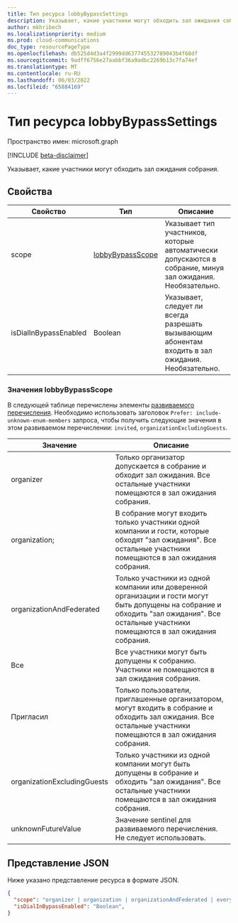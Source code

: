 ```yaml
---
title: Тип ресурса lobbyBypassSettings
description: Указывает, какие участники могут обходить зал ожидания собрания.
author: mkhribech
ms.localizationpriority: medium
ms.prod: cloud-communications
doc_type: resourcePageType
ms.openlocfilehash: db525d4d3a4f2999dd637745532789043b4f68df
ms.sourcegitcommit: 9adff6756e27aabbf36a9adbc2269b13c7fa74ef
ms.translationtype: MT
ms.contentlocale: ru-RU
ms.lasthandoff: 06/03/2022
ms.locfileid: "65884169"
---
```

# <a name="lobbybypasssettings-resource-type"></a>Тип ресурса lobbyBypassSettings

Пространство имен: microsoft.graph

[!INCLUDE [beta-disclaimer](../../includes/beta-disclaimer.md)]

Указывает, какие участники могут обходить зал ожидания собрания.

## <a name="properties"></a>Свойства

| Свойство              | Тип    | Описание                                                         |
| --------------------- | ------- | ------------------------------------------------------------------- |
| scope                 | [lobbyBypassScope](#lobbybypassscope-values)  | Указывает тип участников, которые автоматически допускаются в собрание, минуя зал ожидания. Необязательно.|
| isDialInBypassEnabled | Boolean | Указывает, следует ли всегда разрешать вызывающим абонентам входить в зал ожидания. Необязательно. |

### <a name="lobbybypassscope-values"></a>Значения lobbyBypassScope

В следующей таблице перечислены элементы [развиваемого перечисления](/graph/best-practices-concept#handling-future-members-in-evolvable-enumerations). Необходимо использовать заголовок `Prefer: include-unknown-enum-members` запроса, чтобы получить следующие значения в этом развиваемом перечислении: `invited`, `organizationExcludingGuests`.

| Значение                    | Описание     |
| ------------------------ | --------------------------------------------------- |
| organizer | Только организатор допускается в собрание и обходит зал ожидания. Все остальные участники помещаются в зал ожидания собрания. |
| organization; | В собрание могут входить только участники  одной компании и гости, которые обходят "зал ожидания". Все остальные участники помещаются в зал ожидания собрания. |
| organizationAndFederated | Только участники из одной компании или доверенной организации и гости могут быть допущены на собрание и обходить "зал ожидания". Все остальные участники помещаются в зал ожидания собрания. |
| Все | Все участники могут быть допущены к собранию. Участники не помещаются в зал ожидания собрания. |
| Пригласил | Только пользователи, приглашенные организатором, могут входить в собрание и обходить зал ожидания. Все остальные участники помещаются в зал ожидания собрания. |
| organizationExcludingGuests |  Только участники из одной компании могут быть допущены в собрание и обходить "зал ожидания". Все остальные участники помещаются в зал ожидания собрания. |
| unknownFutureValue | Значение sentinel для развиваемого перечисления. Не следует использовать. |

## <a name="json-representation"></a>Представление JSON

Ниже указано представление ресурса в формате JSON.

<!-- {
  "blockType": "resource",
  "optionalProperties": [],
  "@odata.type": "microsoft.graph.lobbyBypassSettings"
}-->
```json
{
  "scope": "organizer | organization | organizationAndFederated | everyone | unknownFutureValue",
  "isDialInBypassEnabled": "Boolean",
}
```

<!-- uuid: 8fcb5dbc-d5aa-4681-8e31-b001d5168d79
2015-10-25 14:57:30 UTC -->
<!--
{
  "type": "#page.annotation",
  "description": "lobbyBypassSettings resource",
  "keywords": "",
  "section": "documentation",
  "tocPath": "",
  "suppressions": []
}
-->
